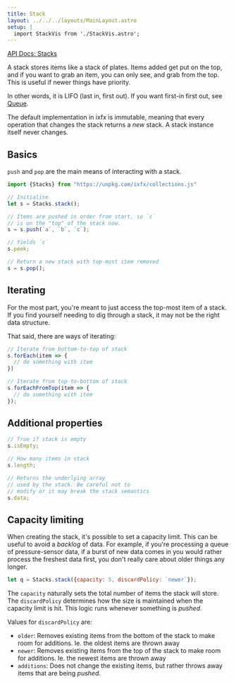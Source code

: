 ```yaml
---
title: Stack
layout: ../../../layouts/MainLayout.astro
setup: |
  import StackVis from './StackVis.astro';
---
```


[API Docs: Stacks](https://clinth.github.io/ixfx/modules/Collections.Stacks.html)

A stack stores items like a stack of plates. Items added get put on the top, and if you want to grab an item, you can only see, and grab from the top. This is useful if newer things have priority.

In other words, it is LIFO (last in, first out). If you want first-in first out, see [Queue](./queue).

The default implementation in ixfx is immutable, meaning that every operation that changes the stack returns a _new_ stack. A stack instance itself never changes.

<StackVis />

## Basics

`push` and `pop` are the main means of interacting with a stack.

```js
import {Stacks} from "https://unpkg.com/ixfx/collections.js"

// Initialise
let s = Stacks.stack();

// Items are pushed in order from start, so `c`
// is on the "top" of the stack now.
s = s.push(`a`, `b`, `c`);

// Yields `c`
s.peek;

// Return a new stack with top-most item removed
s = s.pop();
```

## Iterating

For the most part, you're meant to just access the top-most item of a stack. If you find yourself needing to dig through a stack, it may not be the right data structure.

That said, there are ways of iterating:

```js
// Iterate from bottom-to-top of stack
s.forEach(item => {
  // do something with item
})

// Iterate from top-to-bottom of stack
s.forEachFromTop(item => {
  // do something with item
});
```

## Additional properties

```js
// True if stack is empty
s.isEmpty;

// How many items in stack
s.length;

// Returns the underlying array
// used by the stack. Be careful not to
// modify or it may break the stack semantics
s.data;
```

## Capacity limiting

When creating the stack, it's possible to set a capacity limit. This can be useful to avoid a _backlog_ of data. For example, if you're processing a queue of pressure-sensor data, if a burst of new data comes in you would rather process the freshest data first, you don't really care about older things any longer.

```js
let q = Stacks.stack({capacity: 5, discardPolicy: `newer`});
```

The `capacity` naturally sets the total number of items the stack will store. The `discardPolicy` determines how the size is maintained when the capacity limit is hit. This logic runs whenever something is _pushed_.

Values for `discardPolicy` are:
* `older`: Removes existing items from the bottom of the stack to make room for additions. Ie. the oldest items are thrown away
* `newer`: Removes existing items from the top of the stack to make room for additions. Ie. the newest items are thrown away
* `additions`: Does not change the existing items, but rather throws away items that are being _pushed_. 